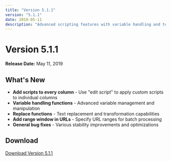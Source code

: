 ```yaml
---
title: "Version 5.1.1"
version: "5.1.1"
date: 2019-05-11
description: "Advanced scripting features with variable handling and text replacement functions"
---
```


# Version 5.1.1

**Release Date:** May 11, 2019

## What's New

- **Add scripts to every column** - Use "edit script" to apply custom scripts to individual columns
- **Variable handling functions** - Advanced variable management and manipulation
- **Replace functions** - Text replacement and transformation capabilities
- **Add range window in URLs** - Specify URL ranges for batch processing
- **General bug fixes** - Various stability improvements and optimizations

## Download

[Download Version 5.1.1](https://example.com/download)
